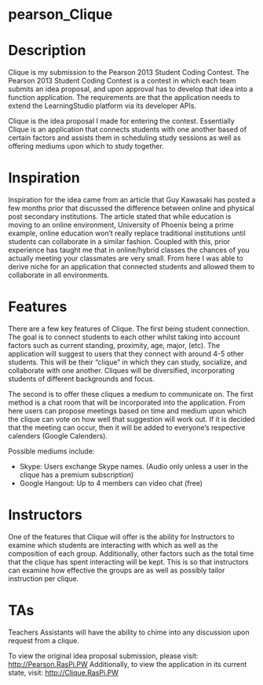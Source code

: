 pearson_Clique
==============

Description
==============
Clique is my submission to the Pearson 2013 Student Coding Contest. The Pearson 2013 Student Coding Contest is a contest in which each team submits an idea proposal, and upon approval has to develop that idea into a function application. The requirements are that the application needs to extend the LearningStudio platform via its developer APIs.

Clique is the idea proposal I made for entering the contest. Essentially Clique is an application that connects students with one another based of certain factors and assists them in scheduling study sessions as well as offering mediums upon which to study together.

Inspiration
==============
Inspiration for the idea came from an article that Guy Kawasaki has posted a few months prior that discussed the difference between online and physical post secondary institutions. The article stated that while education is moving to an online environment, University of Phoenix being a prime example, online education won’t really replace traditional institutions until students can collaborate in a similar fashion. Coupled with this, prior experience has taught me that in online/hybrid classes the chances of you actually meeting your classmates are very small. From here I was able to derive niche for an application that connected students and allowed them to collaborate in all environments.

Features
==============
There are a few key features of Clique. The first being student connection. The goal is to connect students to each other whilst taking into account factors such as current standing, proximity, age, major, (etc). The application will suggest to users that they connect with around 4-5 other students. This will be their “clique” in which they can study, socialize, and collaborate with one another. Cliques will be diversified, incorporating students of different backgrounds and focus.

The second is to offer these cliques a medium to communicate on. The first method is a chat room that will be incorporated into the application. From here users can propose meetings based on time and medium upon which the clique can vote on how well that suggestion will work out. If it is decided that the meeting can occur, then it will be added to everyone’s respective calenders (Google Calenders).

Possible mediums include:

 - Skype: Users exchange Skype names. (Audio only unless a user in the clique has a premium subscription)
 - Google Hangout: Up to 4 members can video chat (free)
 
Instructors
==============
One of the features that Clique will offer is the ability for Instructors to examine which students are interacting with which as well as the composition of each group. Additionally, other factors such as the total time that the clique has spent interacting will be kept. This is so that instructors can examine how effective the groups are as well as possibly tailor instruction per clique.

TAs
==============
Teachers Assistants will have the ability to chime into any discussion upon request from a clique.

To view the original idea proposal submission, please visit: http://Pearson.RasPi.PW
Additionally, to view the application in its current state, visit: http://Clique.RasPi.PW
